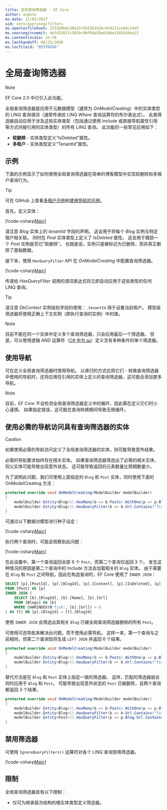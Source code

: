 ```yaml
---
title: 全局查询筛选器 - EF Core
author: anpete
ms.date: 11/03/2017
uid: core/querying/filters
ms.openlocfilehash: 233289b0c50e15f4555b342bc654211ce04c24d3
ms.sourcegitcommit: ebfd3382fc583bc90f0da58e63d6e3382b30aa22
ms.contentlocale: zh-CN
ms.lasthandoff: 06/25/2020
ms.locfileid: "85370456"
---
```

# <a name="global-query-filters"></a>全局查询筛选器

> [!NOTE]
> EF Core 2.0 中已引入此功能。

全局查询筛选器是应用于元数据模型（通常为 *OnModelCreating*）中的实体类型的 LINQ 查询谓词（通常传递给 LINQ *Where* 查询运算符的布尔表达式）。 此类筛选器自动应用于涉及这些实体类型（包括通过使用 Include 或直接导航属性引用等方式间接引用的实体类型）的所有 LINQ 查询。 此功能的一些常见应用如下：

* **软删除** - 实体类型定义“IsDeleted”属性。
* **多租户** - 实体类型定义“TenantId”属性。

## <a name="example"></a>示例

下面的示例显示了如何使用全局查询筛选器在简单的博客模型中实现软删除和多租户查询行为。

> [!TIP]
> 可在 GitHub 上查看[多租户示例](https://github.com/dotnet/EntityFramework.Docs/tree/master/samples/core/QueryFilters)和[使用导航的示例](https://github.com/dotnet/EntityFramework.Docs/tree/master/samples/core/QueryFiltersNavigations)。 

首先，定义实体：

[!code-csharp[Main](../../../samples/core/QueryFilters/Program.cs#Entities)]

请注意 _Blog_ 实体上的 _tenantId_ 字段的声明。 这会用于将每个 _Blog_ 实例与特定租户相关联。 同时在 _Post_ 实体类型上定义了 _IsDeleted_ 属性。 这会用于跟踪一个 _Post_ 实例是否已“软删除”。 也就是说，实例只是被标记为已删除，而非真正删除了基础数据。

接下来，使用 `HasQueryFilter` API 在 _OnModelCreating_ 中配置查询筛选器。

[!code-csharp[Main](../../../samples/core/QueryFilters/Program.cs#Configuration)]

传递给 _HasQueryFilter_ 调用的谓词表达式将立即自动应用于这些类型的任何 LINQ 查询。

> [!TIP]
> 请注意 DbContext 实例级别字段的使用：`_tenantId` 用于设置当前租户。 模型级筛选器将使用正确上下文实例（即执行查询的实例）中的值。

> [!NOTE]
> 目前不能在同一个实体中定义多个查询筛选器，只会应用最后一个筛选器。 但是，可以使用逻辑 _AND_ 运算符（[C# 中为 `&&`](https://docs.microsoft.com/dotnet/csharp/language-reference/operators/boolean-logical-operators#conditional-logical-and-operator-)）定义含有多种条件的单个筛选器。

## <a name="use-of-navigations"></a>使用导航

可在定义全局查询筛选器时使用导航。 以递归的方式应用它们 - 转换查询筛选器中使用的导航时，还将应用在引用的实体上定义的查询筛选器，这可能会添加更多导航。

> [!NOTE]
> 目前，EF Core 不会检测全局查询筛选器定义中的循环，因此需在定义它们时小心谨慎。 如果指定错误，这可能在查询转换期间导致无限循环。

## <a name="accessing-entity-with-query-filter-using-required-navigation"></a>使用必需的导航访问具有查询筛选器的实体

> [!CAUTION]
> 如果使用必需的导航访问定义了全局查询筛选器的实体，则可能导致意外结果。 

必需的导航要求始终存在相关实体。 如果查询筛选器筛选出了必需的相关实体，则父实体可能导致出现意外状态。 这可能导致返回的元素数量比预期数量少。 

为了说明此问题，我们可使用上面指定的 `Blog` 和 `Post` 实体，同时使用下面的 OnModelCreating 方法：

```csharp
protected override void OnModelCreating(ModelBuilder modelBuilder)
{
    modelBuilder.Entity<Blog>().HasMany(b => b.Posts).WithOne(p => p.Blog).IsRequired();
    modelBuilder.Entity<Blog>().HasQueryFilter(b => b.Url.Contains("fish"));
}
```

可通过以下数据对模型进行种子设定：

[!code-csharp[Main](../../../samples/core/QueryFiltersNavigations/Program.cs#SeedData)]

执行两个查询时，可能会观察到此问题：

[!code-csharp[Main](../../../samples/core/QueryFiltersNavigations/Program.cs#Queries)]

在此设置中，第一个查询返回全部 6 个 `Post`，而第二个查询仅返回 3 个。 发生这种情况的原因是第二个查询中的 Include 方法会加载相关的 `Blog` 实体。 由于需要在 `Blog` 和 `Post` 之间导航，因此在构造查询时，EF Core 使用了 `INNER JOIN`：

```SQL
SELECT [p].[PostId], [p].[BlogId], [p].[Content], [p].[IsDeleted], [p].[Title], [t].[BlogId], [t].[Name], [t].[Url]
FROM [Post] AS [p]
INNER JOIN (
    SELECT [b].[BlogId], [b].[Name], [b].[Url]
    FROM [Blogs] AS [b]
    WHERE CHARINDEX(N'fish', [b].[Url]) > 0
) AS [t] ON [p].[BlogId] = [t].[BlogId]
```

使用 `INNER JOIN` 会筛选出其相关 `Blog` 已被全局查询筛选器删除的所有 `Post`。 

可使用可选导航来解决此问题，而不使用必需导航。 这样一来，第一个查询与之前相同，但第二个查询现将生成 `LEFT JOIN` 并返回 6 个结果。

```csharp
protected override void OnModelCreating(ModelBuilder modelBuilder)
{
    modelBuilder.Entity<Blog>().HasMany(b => b.Posts).WithOne(p => p.Blog).IsRequired(false);
    modelBuilder.Entity<Blog>().HasQueryFilter(b => b.Url.Contains("fish"));
}
```

替代方法是在 `Blog` 和 `Post` 实体上指定一致的筛选器。
这样，匹配的筛选器就会同时应用于 `Blog` 和 `Post`。 可能导致出现意外状态的 `Post` 已被删除，且两个查询都返回 3 个结果。 

```csharp
protected override void OnModelCreating(ModelBuilder modelBuilder)
{
    modelBuilder.Entity<Blog>().HasMany(b => b.Posts).WithOne(p => p.Blog).IsRequired();
    modelBuilder.Entity<Blog>().HasQueryFilter(b => b.Url.Contains("fish"));
    modelBuilder.Entity<Post>().HasQueryFilter(p => p.Blog.Url.Contains("fish"));
}
```

## <a name="disabling-filters"></a>禁用筛选器

可使用 `IgnoreQueryFilters()` 运算符对各个 LINQ 查询禁用筛选器。

[!code-csharp[Main](../../../samples/core/QueryFilters/Program.cs#IgnoreFilters)]

## <a name="limitations"></a>限制

全局查询筛选器具有以下限制：

* 仅可为继承层次结构的根实体类型定义筛选器。
